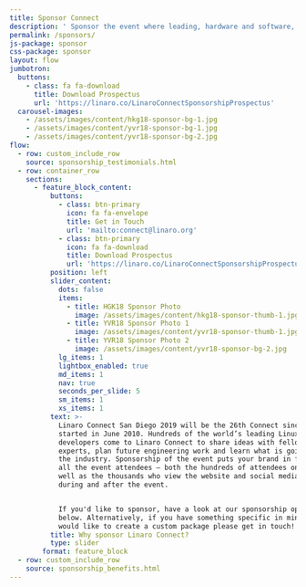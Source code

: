 ```yaml
---
title: Sponsor Connect
description: ' Sponsor the event where leading, hardware and software, Arm ecosystem players come together.'
permalink: /sponsors/
js-package: sponsor
css-package: sponsor
layout: flow
jumbotron:
  buttons:
    - class: fa fa-download
      title: Download Prospectus
      url: 'https://linaro.co/LinaroConnectSponsorshipProspectus'
  carousel-images:
    - /assets/images/content/hkg18-sponsor-bg-1.jpg
    - /assets/images/content/yvr18-sponsor-bg-1.jpg
    - /assets/images/content/yvr18-sponsor-bg-2.jpg
flow:
  - row: custom_include_row
    source: sponsorship_testimonials.html
  - row: container_row
    sections:
      - feature_block_content:
          buttons:
            - class: btn-primary
              icon: fa fa-envelope
              title: Get in Touch
              url: 'mailto:connect@linaro.org'
            - class: btn-primary
              icon: fa fa-download
              title: Download Prospectus
              url: 'https://linaro.co/LinaroConnectSponsorshipProspectus'
          position: left
          slider_content:
            dots: false
            items:
              - title: HGK18 Sponsor Photo
                image: /assets/images/content/hkg18-sponsor-thumb-1.jpg
              - title: YVR18 Sponsor Photo 1
                image: /assets/images/content/yvr18-sponsor-thumb-1.jpg
              - title: YVR18 Sponsor Photo 2
                image: /assets/images/content/yvr18-sponsor-bg-2.jpg
            lg_items: 1
            lightbox_enabled: true
            md_items: 1
            nav: true
            seconds_per_slide: 5
            sm_items: 1
            xs_items: 1
          text: >-
            Linaro Connect San Diego 2019 will be the 26th Connect since Linaro
            started in June 2010. Hundreds of the world’s leading Linux on Arm
            developers come to Linaro Connect to share ideas with fellow
            experts, plan future engineering work and learn what is going on in
            the industry. Sponsorship of the event puts your brand in front of
            all the event attendees – both the hundreds of attendees on-site as
            well as the thousands who view the website and social media before,
            during and after the event.


            If you'd like to sponsor, have a look at our sponsorship options
            below. Alternatively, if you have something specific in mind or
            would like to create a custom package please get in touch!
          title: Why sponsor Linaro Connect?
          type: slider
        format: feature_block
  - row: custom_include_row
    source: sponsorship_benefits.html
---
```


